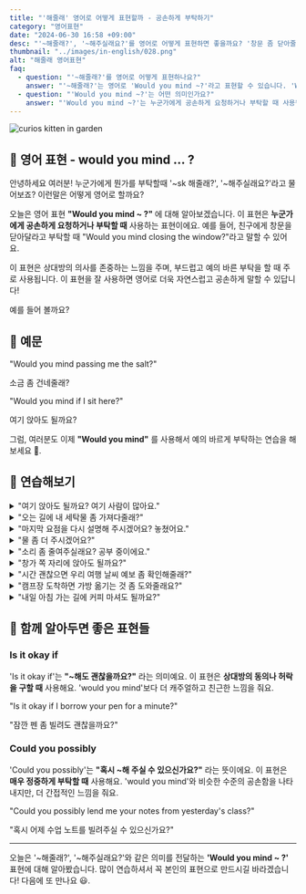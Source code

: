 ```yaml
---
title: "'해줄래' 영어로 어떻게 표현할까 - 공손하게 부탁하기"
category: "영어표현"
date: "2024-06-30 16:58 +09:00"
desc: "'~해줄래?', '~해주실래요?'를 영어로 어떻게 표현하면 좋을까요? '창문 좀 닫아줄래?', '여기 앉아도 될까요?' 등을 영어로 표현하는 법을 배워봅시다. 다양한 예문을 통해서 연습하고 본인의 표현으로 만들어 보세요."
thumbnail: "../images/in-english/028.png"
alt: "해줄래 영어표현"
faq:
  - question: "'~해줄래?'를 영어로 어떻게 표현하나요?"
    answer: "'~해줄래?'는 영어로 'Would you mind ~?'라고 표현할 수 있습니다. 'Would you mind closing the window?'은 '창문 좀 닫아줄래?'라는 의미입니다."
  - question: "'Would you mind ~?'는 어떤 의미인가요?"
    answer: "'Would you mind ~?'는 누군가에게 공손하게 요청하거나 부탁할 때 사용됩니다. 이는 상대방의 의사를 존중하는 느낌을 주며, 부드럽고 예의 바른 부탁을 할 때 주로 사용됩니다. 예를 들어, 'Would you mind turning down the music?'는 '음악 소리 좀 줄여줄래요?'라는 의미입니다."
---
```


![curios kitten in garden](../images/in-english/028-1.avif)

## 🌟 영어 표현 - would you mind ... ?

안녕하세요 여러분! 누군가에게 뭔가를 부탁할때 '~sk
해줄래?', '~해주실래요?'라고 물어보죠? 이런말은 어떻게 영어로 할까요?

오늘은 영어 표현 **"Would you mind ~ ?"** 에 대해 알아보겠습니다. 이 표현은 **누군가에게 공손하게 요청하거나 부탁할 때** 사용하는 표현이에요. 예를 들어, 친구에게 창문을 닫아달라고 부탁할 때 "Would you mind closing the window?"라고 말할 수 있어요.

이 표현은 상대방의 의사를 존중하는 느낌을 주며, 부드럽고 예의 바른 부탁을 할 때 주로 사용됩니다. 이 표현을 잘 사용하면 영어로 더욱 자연스럽고 공손하게 말할 수 있답니다!

예를 들어 볼까요?

<script async src="https://pagead2.googlesyndication.com/pagead/js/adsbygoogle.js?client=ca-pub-1465612013356152"
     crossorigin="anonymous"></script>
<!-- engple-horizontal-ad -->

<ins class="adsbygoogle"
     style="display:block"
     data-ad-client="ca-pub-1465612013356152"
     data-ad-slot="2106896038"
     data-ad-format="auto"
     data-full-width-responsive="true"></ins>

<script>
     (adsbygoogle = window.adsbygoogle || []).push({});
</script>

## 📖 예문

"Would you mind passing me the salt?"

소금 좀 건네줄래?

"Would you mind if I sit here?"

여기 앉아도 될까요?

그럼, 여러분도 이제 **"Would you mind"** 를 사용해서 예의 바르게 부탁하는 연습을 해보세요 🚀.

## 💬 연습해보기

<details>
<summary>"여기 앉아도 될까요? 여기 사람이 많아요."</summary>
<span>"Would you mind if I sit here? It's pretty crowded."</span>
</details>

<details>
<summary>"오는 길에 내 세탁물 좀 가져다줄래?"</summary>
<span>"Hey, would you mind picking up my laundry on your way home?"</span>
</details>

<details>
<summary>"마지막 요점을 다시 설명해 주시겠어요? 놓쳤어요."</summary>
<span>"Would you mind explaining that last point again? I didn’t quite catch it."</span>
</details>

<details>
<summary>"물 좀 더 주시겠어요?"</summary>
<span>"Would you mind bringing us some more water, please?"</span>
</details>

<details>
<summary>"소리 좀 줄여주실래요? 공부 중이에요."</summary>
<span>"Would you mind keeping the noise down? I’m trying to study."</span>
</details>

<details>
<summary>"창가 쪽 자리에 앉아도 될까요?"</summary>
<span>"Would you mind if I take the window seat?"</span>
</details>

<details>
<summary>"시간 괜찮으면 우리 여행 날씨 예보 좀 확인해줄래?"</summary>
<span>"If you have a moment, would you mind checking the weather forecast for our trip?"</span>
</details>

<details>
<summary>"캠프장 도착하면 가방 옮기는 것 좀 도와줄래요?"</summary>
<span>"Would you mind helping with the bags when we get to the campsite?"</span>
</details>

<details>
<summary>"내일 아침 가는 길에 커피 마셔도 될까요?"</summary>
<span>"Would you mind if we stop for coffee on the way tomorrow morning?"</span>
</details>

## 🤝 함께 알아두면 좋은 표현들

### Is it okay if

'Is it okay if'는 **"~해도 괜찮을까요?"** 라는 의미예요. 이 표현은 **상대방의 동의나 허락을 구할 때** 사용해요. 'would you mind'보다 더 캐주얼하고 친근한 느낌을 줘요.

"Is it okay if I borrow your pen for a minute?"

"잠깐 펜 좀 빌려도 괜찮을까요?"

### Could you possibly

'Could you possibly'는 **"혹시 ~해 주실 수 있으신가요?"** 라는 뜻이에요. 이 표현은 **매우 정중하게 부탁할 때** 사용해요. 'would you mind'와 비슷한 수준의 공손함을 나타내지만, 더 간접적인 느낌을 줘요.

"Could you possibly lend me your notes from yesterday's class?"

"혹시 어제 수업 노트를 빌려주실 수 있으신가요?"

---

오늘은 '~해줄래?', '~해주실래요?'와 같은 의미를 전달하는 **'Would you mind ~ ?'** 표현에 대해 알아봤습니다. 많이 연습하셔서 꼭 본인의 표현으로 만드시길 바라겠습니다! 다음에 또 만나요 😃.
